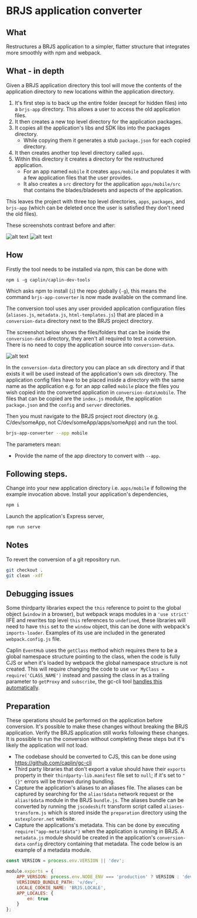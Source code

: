 # BRJS application converter

## What

Restructures a BRJS application to a simpler, flatter structure that integrates more smoothly with npm and webpack.

## What - in depth

Given a BRJS application directory this tool will move the contents of the application directory to new locations
within the application directory.

1. It's first step is to back up the entire folder (except for hidden files) into a `brjs-app` directory. This allows
a user to access the old application files.
2. It then creates a new top level directory for the application packages.
3. It copies all the application's libs and SDK libs into the packages directory.
	* While copying them it generates a stub `package.json` for each copied directory.
4. It then creates another top level directory called `apps`.
5. Within this directory it creates a directory for the restructured application.
	* For an app named `mobile` it creates `apps/mobile` and populates it with a few application files that the user
	provides.
	* It also creates a `src` directory for the application `apps/mobile/src` that contains the blades/bladesets and
	aspects of the application.

This leaves the project with three top level directories, `apps`, `packages`, and `brjs-app` (which can be
deleted once the user is satisfied they don't need the old files).

These screenshots contrast before and after:

![alt text](https://raw.githubusercontent.com/caplin/caplin-dev-tools/master/brjs-app-converter/preparation/current.png "Current Structure")
![alt text](https://raw.githubusercontent.com/caplin/caplin-dev-tools/master/brjs-app-converter/preparation/post.png "Post Conversion Structure")

## How

Firstly the tool needs to be installed via npm, this can be done with

`npm i -g caplin/caplin-dev-tools`

Which asks npm to install (`i`) the repo globally (`-g`), this means the command `brjs-app-converter` is now made
available on the command line.

The conversion tool uses any user provided application configuration files (`aliases.js`, `metadata.js`,
`html-templates.js`) that are placed in a `conversion-data` directory next to the BRJS project directory.

The screenshot below shows the files/folders that can be inside the `conversion-data` directory, they aren't all
required to test a conversion. There is no need to copy the application source into `conversion-data`.

![alt text](https://raw.githubusercontent.com/caplin/caplin-dev-tools/master/brjs-app-converter/preparation/conversion-data.png "Conversion data")

In the `conversion-data` directory you can place an `sdk` directory and if that exists it will be used instead of the
application's own `sdk` directory. The application config files have to be placed inside a directory with the same name
as the application e.g. for an app called `mobile` place the files you wish copied into the converted application in `conversion-data\mobile`. The files that can be copied are the `index.js` module, the application `package.json` and
the `config` and `server` directories.

Then you must navigate to the BRJS project root directory (e.g. C/dev/someApp, not C/dev/someApp/apps/someApp) and run the
tool.

```bash
brjs-app-converter --app mobile
```

The parameters mean:

* Provide the name of the app directory to convert with `--app`.

## Following steps.

Change into your new application directory i.e. `apps/mobile` if following the example invocation above.
Install your application's dependencies,

```bash
npm i
```

Launch the application's Express server,

```bash
npm run serve
```

## Notes

To revert the conversion of a git repository run.

```bash
git checkout .
git clean -xdf
```

## Debugging issues

Some thirdparty libraries expect the `this` reference to point to the global object (`window` in a browser), but webpack
wraps modules in a `'use strict'` IIFE and rewrites top level `this` references to `undefined`, these libraries will
need to have `this` set to the `window` object, this can be done with webpack's `imports-loader`. Examples of its use
are included in the generated `webpack.config.js` file.

Caplin `EventHub` uses the `getClass` method which requires there to be a global namespace structure pointing to the
class, when the code is fully CJS or when it's loaded by webpack the global namespace structure is not created. This
will require changing the code to use `var MyClass = require('CLASS_NAME')` instead and passing the class in as a
trailing parameter to `getProxy` and `subscribe`, the gc-cli tool [handles this automatically](https://github.com/caplin/gc-cli/commit/15c465fb9cac8a669e495c7315130dad06c0fe86).

## Preparation

These operations should be performed on the application before conversion. It's possible to make these changes
without breaking the BRJS application. Verify the BRJS application still works following these changes. It is possible
to run the conversion without completing these steps but it's likely the application will not load.

* The codebase should be converted to CJS, this can be done using https://github.com/caplin/gc-cli
* Third party libraries that don't export a value should have their `exports` property in their
`thirdparty-lib.manifest` file set to `null`; if it's set to `"{}"` errors will be thrown during bundling.
* Capture the application's aliases to an aliases file. The aliases can be captured by searching for the `alias!$data`
network request or the `alias!$data` module in the BRJS `bundle.js`. The aliases bundle can be converted by running the
`jscodeshift` transform script called `aliases-transform.js` which is stored inside the `preparation` directory using
the `astexplorer.net` website.
* Capture the applications's metadata. This can be done by executing `require("app-meta!$data")` when the application
is running in BRJS. A `metadata.js` module should be created in the application's `conversion-data` `config` directory
containing that metadata. The code below is an example of a metadata module.

```javascript
const VERSION = process.env.VERSION || 'dev';

module.exports = {
	APP_VERSION: process.env.NODE_ENV === 'production' ? VERSION : 'dev',
	VERSIONED_BUNDLE_PATH: 'v/dev',
	LOCALE_COOKIE_NAME: 'BRJS.LOCALE',
	APP_LOCALES: {
		en: true
	}
};
```
